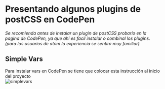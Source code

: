 # Presentando algunos plugins de postCSS en CodePen

*Se recomienda antes de instalar un plugin de postCSS probarlo en la pagina de CodePen, ya que ahi es facil instalar o combinal los plugins. (para los usuarios de atom la experiencia se sentira muy familiar)*

## Simple Vars
           
           
 Para instalar vars en CodePen se tiene que colocar esta instrucción al inicio del proyecto          
![simplevars](https://cloud.githubusercontent.com/assets/23077669/24433912/4a5c45a6-13e9-11e7-8cfa-4263ebf3bdb4.jpeg)


